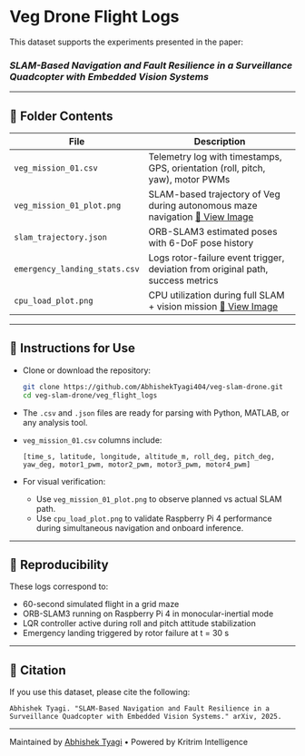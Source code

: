 
# Veg Drone Flight Logs

This dataset supports the experiments presented in the paper:

### *SLAM-Based Navigation and Fault Resilience in a Surveillance Quadcopter with Embedded Vision Systems*

---

## 📂 Folder Contents

| File                          | Description                                                                 |
|-------------------------------|-----------------------------------------------------------------------------|
| `veg_mission_01.csv`          | Telemetry log with timestamps, GPS, orientation (roll, pitch, yaw), motor PWMs |
| `veg_mission_01_plot.png`     | SLAM-based trajectory of Veg during autonomous maze navigation [🔗 View Image](https://github.com/AbhishekTyagi404/veg-slam-drone/blob/main/veg_flight_logs/veg_mission_01_plot.png) |
| `slam_trajectory.json`        | ORB-SLAM3 estimated poses with 6-DoF pose history                         |
| `emergency_landing_stats.csv` | Logs rotor-failure event trigger, deviation from original path, success metrics |
| `cpu_load_plot.png`           | CPU utilization during full SLAM + vision mission [🔗 View Image](https://github.com/AbhishekTyagi404/veg-slam-drone/blob/main/veg_flight_logs/cpu_load_plot.png) |

---

## 📌 Instructions for Use

- Clone or download the repository:
  ```bash
  git clone https://github.com/AbhishekTyagi404/veg-slam-drone.git
  cd veg-slam-drone/veg_flight_logs
  ```

- The `.csv` and `.json` files are ready for parsing with Python, MATLAB, or any analysis tool.
- `veg_mission_01.csv` columns include:
  ```
  [time_s, latitude, longitude, altitude_m, roll_deg, pitch_deg, yaw_deg, motor1_pwm, motor2_pwm, motor3_pwm, motor4_pwm]
  ```

- For visual verification:
  - Use `veg_mission_01_plot.png` to observe planned vs actual SLAM path.
  - Use `cpu_load_plot.png` to validate Raspberry Pi 4 performance during simultaneous navigation and onboard inference.

---

## 🔧 Reproducibility

These logs correspond to:

- 60-second simulated flight in a grid maze
- ORB-SLAM3 running on Raspberry Pi 4 in monocular-inertial mode
- LQR controller active during roll and pitch attitude stabilization
- Emergency landing triggered by rotor failure at t = 30 s

---

## 📜 Citation

If you use this dataset, please cite the following:

```
Abhishek Tyagi. "SLAM-Based Navigation and Fault Resilience in a Surveillance Quadcopter with Embedded Vision Systems." arXiv, 2025.
```

---

Maintained by [Abhishek Tyagi](https://github.com/AbhishekTyagi404) • Powered by Kritrim Intelligence
